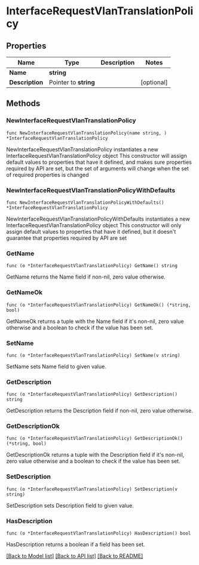 # InterfaceRequestVlanTranslationPolicy

## Properties

Name | Type | Description | Notes
------------ | ------------- | ------------- | -------------
**Name** | **string** |  | 
**Description** | Pointer to **string** |  | [optional] 

## Methods

### NewInterfaceRequestVlanTranslationPolicy

`func NewInterfaceRequestVlanTranslationPolicy(name string, ) *InterfaceRequestVlanTranslationPolicy`

NewInterfaceRequestVlanTranslationPolicy instantiates a new InterfaceRequestVlanTranslationPolicy object
This constructor will assign default values to properties that have it defined,
and makes sure properties required by API are set, but the set of arguments
will change when the set of required properties is changed

### NewInterfaceRequestVlanTranslationPolicyWithDefaults

`func NewInterfaceRequestVlanTranslationPolicyWithDefaults() *InterfaceRequestVlanTranslationPolicy`

NewInterfaceRequestVlanTranslationPolicyWithDefaults instantiates a new InterfaceRequestVlanTranslationPolicy object
This constructor will only assign default values to properties that have it defined,
but it doesn't guarantee that properties required by API are set

### GetName

`func (o *InterfaceRequestVlanTranslationPolicy) GetName() string`

GetName returns the Name field if non-nil, zero value otherwise.

### GetNameOk

`func (o *InterfaceRequestVlanTranslationPolicy) GetNameOk() (*string, bool)`

GetNameOk returns a tuple with the Name field if it's non-nil, zero value otherwise
and a boolean to check if the value has been set.

### SetName

`func (o *InterfaceRequestVlanTranslationPolicy) SetName(v string)`

SetName sets Name field to given value.


### GetDescription

`func (o *InterfaceRequestVlanTranslationPolicy) GetDescription() string`

GetDescription returns the Description field if non-nil, zero value otherwise.

### GetDescriptionOk

`func (o *InterfaceRequestVlanTranslationPolicy) GetDescriptionOk() (*string, bool)`

GetDescriptionOk returns a tuple with the Description field if it's non-nil, zero value otherwise
and a boolean to check if the value has been set.

### SetDescription

`func (o *InterfaceRequestVlanTranslationPolicy) SetDescription(v string)`

SetDescription sets Description field to given value.

### HasDescription

`func (o *InterfaceRequestVlanTranslationPolicy) HasDescription() bool`

HasDescription returns a boolean if a field has been set.


[[Back to Model list]](../README.md#documentation-for-models) [[Back to API list]](../README.md#documentation-for-api-endpoints) [[Back to README]](../README.md)


